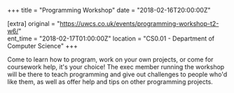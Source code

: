 +++
title = "Programming Workshop"
date = "2018-02-16T20:00:00Z"

[extra]
original = "https://uwcs.co.uk/events/programming-workshop-t2-w6/"    
ent_time = "2018-02-17T01:00:00Z"
location = "CS0.01 - Department of Computer Science"
+++

Come to learn how to program, work on your own projects, or come for coursework help, it's your choice\! The exec member running the workshop will be there to teach programming and give out challenges to people who'd like them, as well as offer help and tips on other programming projects.

